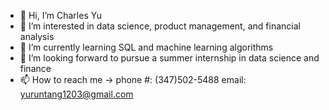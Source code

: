 - 👋 Hi, I’m Charles Yu
- 👀 I’m interested in data science, product management, and financial analysis
- 🌱 I’m currently learning SQL and machine learning algorithms
- 💞️ I’m looking forward to pursue a summer internship in data science and finance
- 📫 How to reach me -> phone #: (347)502-5488 email: yuruntang1203@gmail.com

<!---
charles001203/charles001203 is a ✨ special ✨ repository because its `README.md` (this file) appears on your GitHub profile.
You can click the Preview link to take a look at your changes.
--->
